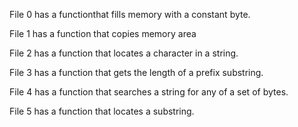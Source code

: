 File 0 has a functionthat fills memory with a constant byte.

File 1 has a function that copies memory area

 File 2 has a function that locates a character in a string.

File 3 has a function that gets the length of a prefix substring.

File 4 has a function that searches a string for any of a set of bytes.

File 5 has a function that locates a substring.

